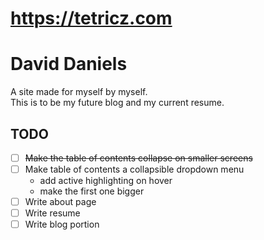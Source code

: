 # https://tetricz.com
# David Daniels

A site made for myself by myself.<br>
This is to be my future blog and my current resume.

## TODO

- [ ] ~~Make the table of contents collapse on smaller screens~~
- [ ] Make table of contents a collapsible dropdown menu
    - add active highlighting on hover
    - make the first one bigger
- [ ] Write about page
- [ ] Write resume
- [ ] Write blog portion